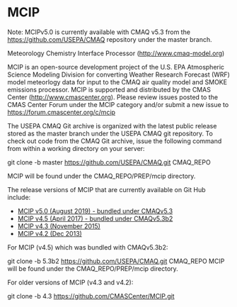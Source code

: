 MCIP
====

Note: MCIPv5.0 is currently available with CMAQ v5.3 from the https://github.com/USEPA/CMAQ repository under the master branch.

Meteorology Chemistry Interface Processor (http://www.cmaq-model.org)

MCIP is an open-source development project of the U.S. EPA Atmospheric Science Modeling Division for converting Weather Research Forecast (WRF) model meteorlogy data for input to the CMAQ air quality model and SMOKE emissions processor. MCIP is supported and distributed by the CMAS Center (http://www.cmascenter.org).  Please review issues posted to the CMAS Center Forum under the MCIP category and/or submit a new issue to https://forum.cmascenter.org/c/mcip

The USEPA CMAQ Git archive is organized with the latest public release stored as the master branch under the USEPA CMAQ git repository. To check out code from the CMAQ Git archive, issue the following command from within a working directory on your server:

git clone -b master https://github.com/USEPA/CMAQ.git CMAQ_REPO

MCIP will be found under the CMAQ_REPO/PREP/mcip directory.

The release versions of MCIP that are currently available on Git Hub include:

* [MCIP v5.0 (August 2019) - bundled under CMAQv5.3](https://github.com/USEPA/CMAQ)
* [MCIP v4.5 (April 2017) - bundled under CMAQv5.3b2](https://github.com/USEPA/CMAQ/tree/5.3.b2)
* [MCIP v4.3 (November 2015)](https://github.com/CMASCenter/MCIP/tree/4.3)
* [MCIP v4.2 (Dec 2013)](https://github.com/CMASCenter/MCIP/tree/4.2)

For MCIP (v4.5) which was bundled with CMAQv5.3b2:

git clone -b 5.3b2 https://github.com/USEPA/CMAQ.git CMAQ_REPO
MCIP will be found under the CMAQ_REPO/PREP/mcip directory.

For older versions of MCIP (v4.3 and v4.2):

git clone -b 4.3 https://github.com/CMASCenter/MCIP.git

